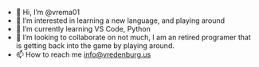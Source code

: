 - 👋 Hi, I’m @vrema01
- 👀 I’m interested in learning a new language, and playing around
- 🌱 I’m currently learning VS Code, Python
- 💞️ I’m looking to collaborate on not much, I am an retired programer that is getting back into the game by playing around.   
- 📫 How to reach me info@vredenburg.us

<!---
vrema01/vrema01 is a ✨ special ✨ repository because its `README.md` (this file) appears on your GitHub profile.
You can click the Preview link to take a look at your changes.
--->
